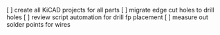 [ ] create all KiCAD projects for all parts
[ ] migrate edge cut holes to drill holes
  [ ] review script automation for drill fp placement
[ ] measure out solder points for wires